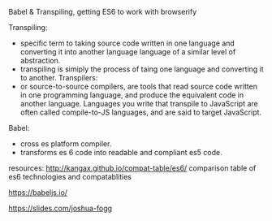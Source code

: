 Babel & Transpiling, getting ES6 to work with browserify


Transpiling: 
- specific term to taking source code written in one language and converting it into another language language of a similar level of abstraction.
- transpiling is simiply the process of taing one language and converting it to another. 
Transpilers:
- or source-to-source compilers, are tools that read source code written in one programming language, and produce the equivalent code in another language. Languages you write that transpile to JavaScript are often called compile-to-JS languages, and are said to target JavaScript.

Babel:
- cross es platform compiler.
- transforms es 6 code into readable and compliant es5 code.


resources:
http://kangax.github.io/compat-table/es6/ comparison table of es6 technologies and compatablities

https://babeljs.io/


https://slides.com/joshua-fogg